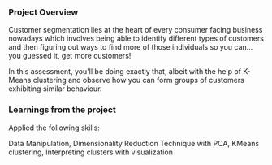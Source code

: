 ### Project Overview

 Customer segmentation lies at the heart of every consumer facing business nowadays which involves being able to identify different types of customers and then figuring out ways to find more of those individuals so you can… you guessed it, get more customers!

In this assessment, you'll be doing exactly that, albeit with the help of K-Means clustering and observe how you can form groups of customers exhibiting similar behaviour.


### Learnings from the project

 Applied the following skills:

Data Manipulation,
Dimensionality Reduction Technique with PCA,
KMeans clustering,
Interpreting clusters with visualization


